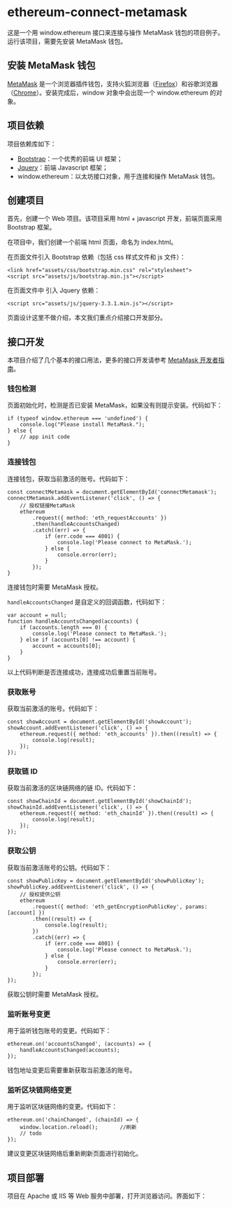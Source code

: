 # ethereum-connect-metamask
这是一个用 window.ethereum 接口来连接与操作 MetaMask 钱包的项目例子。运行该项目，需要先安装 MetaMask 钱包。

## 安装 MetaMask 钱包
[MetaMask](https://metamask.io/) 是一个浏览器插件钱包，支持火狐浏览器（[Firefox](https://www.mozilla.org/)）和谷歌浏览器（[Chrome](https://www.google.cn/intl/zh-CN/chrome/)）。安装完成后，window 对象中会出现一个 window.ethereum 的对象。

## 项目依赖
项目依赖库如下：
- [Bootstrap](https://v3.bootcss.com/)：一个优秀的前端 UI 框架；
- [Jquery](https://jquery.com/)：前端 Javascript 框架；
- window.ethereum：以太坊接口对象，用于连接和操作 MetaMask 钱包。

## 创建项目

首先，创建一个 Web 项目。该项目采用 html + javascript 开发，前端页面采用 Bootstrap 框架。

在项目中，我们创建一个前端 html 页面，命名为 index.html。

在页面文件引入 Bootstrap 依赖（包括 css 样式文件和 js 文件）：

```
<link href="assets/css/bootstrap.min.css" rel="stylesheet">
<script src="assets/js/bootstrap.min.js"></script>
```

在页面文件中 引入 Jquery 依赖：

```
<script src="assets/js/jquery-3.3.1.min.js"></script>
```

页面设计这里不做介绍，本文我们重点介绍接口开发部分。

## 接口开发

本项目介绍了几个基本的接口用法，更多的接口开发请参考 [MetaMask 开发者指南](https://docs.metamask.io/guide/)。

### 钱包检测

页面初始化时，检测是否已安装 MetaMask，如果没有则提示安装。代码如下：

```
if (typeof window.ethereum === 'undefined') {
	console.log("Please install MetaMask.");
} else {
	// app init code
}
```

### 连接钱包

连接钱包，获取当前激活的账号。代码如下：

```
const connectMetamask = document.getElementById('connectMetamask');
connectMetamask.addEventListener('click', () => {
	// 授权链接MetaMask
	ethereum
        .request({ method: 'eth_requestAccounts' })
        .then(handleAccountsChanged)
        .catch((err) => {
            if (err.code === 4001) {
                console.log('Please connect to MetaMask.');
            } else {
                console.error(err);
            }
        });
}
```

连接钱包时需要 MetaMask 授权。

`handleAccountsChanged` 是自定义的回调函数，代码如下：

```
var account = null;
function handleAccountsChanged(accounts) {
	if (accounts.length === 0) {
		console.log('Please connect to MetaMask.');
	} else if (accounts[0] !== account) {
		account = accounts[0];
	}
}
```

以上代码判断是否连接成功，连接成功后重置当前账号。

### 获取账号

获取当前激活的账号。代码如下：

```
const showAccount = document.getElementById('showAccount');
showAccount.addEventListener('click', () => {
	ethereum.request({ method: 'eth_accounts' }).then((result) => {
		console.log(result);
	});
});
```

### 获取链 ID

获取当前激活的区块链网络的链 ID。代码如下：

```
const showChainId = document.getElementById('showChainId');
showChainId.addEventListener('click', () => {
    ethereum.request({ method: 'eth_chainId' }).then((result) => {
    	console.log(result);
   	});
});
```

### 获取公钥

获取当前激活账号的公钥。代码如下：

```
const showPublicKey = document.getElementById('showPublicKey');
showPublicKey.addEventListener('click', () => {
    // 授权提供公钥
    ethereum
    	.request({ method: 'eth_getEncryptionPublicKey', params: [account] })
    	.then((result) => {
    		console.log(result);
    	})
    	.catch((err) => {
    		if (err.code === 4001) {
    			console.log('Please connect to MetaMask.');
    		} else {
    			console.error(err);
    		}
    	});
});
```

获取公钥时需要 MetaMask 授权。

### 监听账号变更

用于监听钱包账号的变更。代码如下：

```
ethereum.on('accountsChanged', (accounts) => {
	handleAccountsChanged(accounts);
});
```

钱包地址变更后需要重新获取当前激活的账号。

### 监听区块链网络变更

用于监听区块链网络的变更。代码如下：

```
ethereum.on('chainChanged', (chainId) => {
	window.location.reload();		//刷新
	// todo
});
```

建议变更区块链网络后重新刷新页面进行初始化。

## 项目部署

项目在 Apache 或 IIS 等 Web 服务中部署，打开浏览器访问。界面如下：
